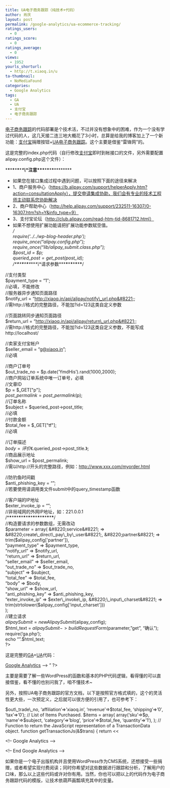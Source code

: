 ```yaml
---
title: UA电子商务跟踪（纯技术+代码）
author: 肖庆
layout: post
permalink: /google-analytics/ua-ecommerce-tracking/
ratings_users:
  - 0
ratings_score:
  - 0
ratings_average:
  - 0
views:
  - 1952
yourls_shorturl:
  - http://t.xiaoq.in/u
ta-thumbnail:
  - NoMediaFound
categories:
  - Google Analytics
tags:
  - GA
  - UA
  - 支付宝
  - 电子商务跟踪
---
```

<span class='wp_keywordlink_affiliate'><a href="http://blog.xiaoq.in/tag/%e7%94%b5%e5%ad%90%e5%95%86%e5%8a%a1%e8%b7%9f%e8%b8%aa/" title="查看电子商务跟踪中的全部文章" target="_blank">电子商务跟踪</a></span>的代码部署是个技术活，不过并没有想象中的困难，作为一个没有学过代码的人，这几天接二连三地大概花了3小时，总算是给我的博客加上了一个新功能：<span class='wp_keywordlink_affiliate'><a href="http://blog.xiaoq.in/tag/%e6%94%af%e4%bb%98%e5%ae%9d/" title="查看支付宝中的全部文章" target="_blank">支付宝</a></span>捐赠按钮+<span class='wp_keywordlink_affiliate'><a href="http://blog.xiaoq.in/tag/ua/" title="查看UA中的全部文章" target="_blank">UA</a></span><span class='wp_keywordlink_affiliate'><a href="http://blog.xiaoq.in/tag/%e7%94%b5%e5%ad%90%e5%95%86%e5%8a%a1%e8%b7%9f%e8%b8%aa/" title="查看电子商务跟踪中的全部文章" target="_blank">电子商务跟踪</a></span>。这个主要是借鉴“雷锋网”的。

这是完整的index.php代码（自行修改<span class='wp_keywordlink_affiliate'><a href="http://blog.xiaoq.in/tag/%e6%94%af%e4%bb%98%e5%ae%9d/" title="查看支付宝中的全部文章" target="_blank">支付宝</a></span>即时到帐接口的文件，另外需要配置alipay.config.php这个文件）：

<!DOCTYPE html PUBLIC &#8220;-//W3C//DTD XHTML 1.0 Transitional//EN&#8221; &#8220;http://www.w3.org/TR/xhtml1/DTD/xhtml1-transitional.dtd&#8221;>  
<html>  
<head>  
<meta http-equiv=&#8221;Content-Type&#8221; content=&#8221;text/html; charset=utf-8&#8243;>  
<title>支付宝即时到账捐赠-<span class='wp_keywordlink'><a href="http://blog.xiaoq.in/" title="肖庆" target="_blank">肖庆</a></span></title>  
<?php  
/\* \*  
* 功能：即时到账交易接口接入页  
* 版本：3.3  
* 修改日期：2012-07-23  
* 说明：  
* 以下代码只是为了方便商户测试而提供的样例代码，商户可以根据自己网站的需要，按照技术文档编写,并非一定要使用该代码。  
* 该代码仅供学习和研究支付宝接口使用，只是提供一个参考。

\***\***\***\***\***\***\****\*\\*\*注意\*\*\***\***\***\***\***\***\*****  
* 如果您在接口集成过程中遇到问题，可以按照下面的途径来解决  
* 1、商户服务中心（https://b.alipay.com/support/helperApply.htm?action=consultationApply），提交申请集成协助，我们会有专业的技术工程师主动联系您协助解决  
* 2、商户帮助中心（http://help.alipay.com/support/232511-16307/0-16307.htm?sh=Y&info_type=9）  
* 3、支付宝论坛（http://club.alipay.com/read-htm-tid-8681712.html）  
* 如果不想使用扩展功能请把扩展功能参数赋空值。  
*/  
require(&#8216;../../wp-blog-header.php&#8217;);  
require_once(&#8220;alipay.config.php&#8221;);  
require\_once(&#8220;lib/alipay\_submit.class.php&#8221;);  
$post_id = $p;  
$queried\_post = get\_post($post_id);  
/\***\***\***\***\***\***\*****\*\\*\*请求参数\*\*\***\***\***\***\***\***\***\***/

//支付类型  
$payment_type = &#8220;1&#8243;;  
//必填，不能修改  
//服务器异步通知页面路径  
$notify\_url = &#8220;http://xiaoq.in/api/alipay/notify\_url.php&#8221;;  
//需http://格式的完整路径，不能加?id=123这类自定义参数

//页面跳转同步通知页面路径  
$return\_url = &#8220;http://xiaoq.in/api/alipay/return\_url.php&#8221;;  
//需http://格式的完整路径，不能加?id=123这类自定义参数，不能写成http://localhost/

//卖家支付宝帐户  
$seller_email = &#8220;g@xiaoq.in&#8221;;  
//必填

//商户订单号  
$out\_trade\_no = $p.date(&#8216;YmdHis&#8217;).rand(1000,2000);  
//商户网站订单系统中唯一订单号，必填  
//文章ID  
$p = $_GET["p"];  
$post\_permalink= post\_permalink($p);  
//订单名称  
$subject = $queried\_post->post\_title;  
//必填  
//付款金额  
$total\_fee = $\_GET["tf"];  
//必填

//订单描述  
$body = 评价《.$queried\_post->post\_title.》;  
//商品展示地址  
$show\_url = $post\_permalink;  
//需以http://开头的完整路径，例如：http://www.xxx.com/myorder.html

//防钓鱼时间戳  
$anti\_phishing\_key = &#8220;&#8221;;  
//若要使用请调用类文件submit中的query_timestamp函数

//客户端的IP地址  
$exter\_invoke\_ip = &#8220;&#8221;;  
//非局域网的外网IP地址，如：221.0.0.1  
/\***\***\***\***\***\***\***\***\***\***\***\***\***\***\***\***\***\***\***\***/  
//构造要请求的参数数组，无需改动  
$parameter = array(  
&#8220;service&#8221; => &#8220;create\_direct\_pay\_by\_user&#8221;,  
&#8220;partner&#8221; => trim($alipay_config['partner']),  
&#8220;payment\_type&#8221; => $payment\_type,  
&#8220;notify\_url&#8221; => $notify\_url,  
&#8220;return\_url&#8221; => $return\_url,  
&#8220;seller\_email&#8221; => $seller\_email,  
&#8220;out\_trade\_no&#8221; => $out\_trade\_no,  
&#8220;subject&#8221; => $subject,  
&#8220;total\_fee&#8221; => $total\_fee,  
&#8220;body&#8221; => $body,  
&#8220;show\_url&#8221; => $show\_url,  
&#8220;anti\_phishing\_key&#8221; => $anti\_phishing\_key,  
&#8220;exter\_invoke\_ip&#8221; => $exter\_invoke\_ip,  
&#8220;\_input\_charset&#8221; => trim(strtolower($alipay\_config['input\_charset']))  
);  
//建立请求  
$alipaySubmit = new AlipaySubmit($alipay_config);  
$html_text = $alipaySubmit->buildRequestForm($parameter,&#8221;get&#8221;, &#8220;确认&#8221;);  
require(&#8216;ga.php&#8217;);  
echo &#8220;</head><body>&#8221;.$html_text;  
?>  
</body>  
</html>

这是完整的<span class='wp_keywordlink_affiliate'><a href="http://blog.xiaoq.in/tag/ga/" title="查看GA中的全部文章" target="_blank">GA</a></span>+<span class='wp_keywordlink_affiliate'><a href="http://blog.xiaoq.in/tag/ua/" title="查看UA中的全部文章" target="_blank">UA</a></span>代码：

<?php  
echo &#8220;<!&#8211; <span class='wp_keywordlink'><a href="http://blog.xiaoq.in/google-analytics/" title="Google Analytics" target="_blank">Google Analytics</a></span> &#8211;>  
<script>  
var \_gaq = \_gaq || [];  
\_gaq.push(['\_setAccount', 'UA-28069997-1']);  
\_gaq.push(['\_trackPageview']);  
\_gaq.push(['\_addTrans',  
'$out\_trade\_no', // transaction ID - required  
'xiaoq.in', // affiliation or store name  
'$total_fee', // total - required  
'0', // tax  
'0', // shipping  
'', // city  
'', // state or province  
'' // country  
]);  
// add item might be called for every item in the shopping cart  
// where your ecommerce engine loops through each item in the cart and  
// prints out _addItem for each  
\_gaq.push(['\_addItem',  
'$out\_trade\_no', // transaction ID - required  
'$p', // SKU/code - required  
'$subject', // product name  
'blog', // category or variation  
'$total_fee', // unit price - required  
'1' // quantity - required  
]);  
\_gaq.push(['\_trackTrans']); //submits transaction to the Analytics servers  
(function() {  
var ga = document.createElement(&#8216;script&#8217;); ga.type = &#8216;text/javascript&#8217;; ga.async = true;  
ga.src = (&#8216;https:&#8217; == document.location.protocol ? &#8216;https://ssl&#8217; : &#8216;http://www&#8217;) + &#8216;.google-analytics.com/ga.js&#8217;;  
var s = document.getElementsByTagName(&#8216;script&#8217;)[0]; s.parentNode.insertBefore(ga, s);  
})();  
(function(i,s,o,g,r,a,m){i['GoogleAnalyticsObject']=r;i[r]=i[r]||function(){  
(i[r].q=i[r].q||[]).push(arguments)},i[r].l=1*new Date();a=s.createElement(o),  
m=s.getElementsByTagName(o)[0];a.async=1;a.src=g;m.parentNode.insertBefore(a,m)  
})(window,document,&#8217;script&#8217;,&#8217;//www.google-analytics.com/analytics.js&#8217;,&#8217;ga&#8217;);  
ga(&#8216;create&#8217;, &#8216;UA-28069997-5&#8242;, &#8216;api.xiaoq.in&#8217;);  
ga(&#8216;send&#8217;, &#8216;pageview&#8217;);  
ga(&#8216;require&#8217;, &#8216;ecommerce&#8217;, &#8216;ecommerce.js&#8217;);  
ga(&#8216;ecommerce:addTransaction&#8217;, {  
&#8216;id&#8217;: &#8216;$out\_trade\_no&#8217;, // Transaction ID. Required.  
&#8216;affiliation&#8217;: &#8216;xiaoq.in&#8217;, // Affiliation or store name.  
&#8216;revenue&#8217;: &#8216;$total_fee&#8217;, // Grand Total.  
&#8216;shipping&#8217;: &#8217;0&#8242;, // Shipping.  
&#8216;tax&#8217;: &#8217;0&#8242; // Tax.  
});  
ga(&#8216;ecommerce:addItem&#8217;, {  
&#8216;id&#8217;: &#8216;$out\_trade\_no&#8217;, // Transaction ID. Required.  
&#8216;name&#8217;: &#8216;$subject&#8217;, // Product name. Required.  
&#8216;sku&#8217;: &#8216;$p&#8217;, // SKU/code.  
&#8216;category&#8217;: &#8216;blog&#8217;, // Category or variation.  
&#8216;price&#8217;: &#8216;$total_fee&#8217;, // Unit price.  
&#8216;quantity&#8217;: &#8217;1&#8242;, // Quantity.  
&#8216;currencyCode&#8217;: &#8216;CNY&#8217; // local currency code.  
});  
ga(&#8216;ecommerce:send&#8217;);  
</script>  
<!&#8211; End Google Analytics &#8211;>&#8221;  
?>

主要是需要了解一些WordPress的函数和基本的PHP代码逻辑，看得懂的可以直接借鉴，看不懂的也别问我了，咱不懂技术~

另外，按照UA电子商务跟踪的官方文档，以下是按照官方格式填的，这个的灵活性更大些，一次预定义，之后就可以很方便的引用了，也可参考下：

<?php  
// Transaction Data  
$trans = array(&#8216;id&#8217;=>$out\_trade\_no, &#8216;affiliation&#8217;=>&#8217;xiaoq.in&#8217;,  
&#8216;revenue&#8217;=>$total_fee, &#8216;shipping&#8217;=>&#8217;0&#8242;, &#8216;tax&#8217;=>&#8217;0&#8242;);

// List of Items Purchased.  
$items = array(  
array(&#8216;sku&#8217;=>$p, &#8216;name&#8217;=>$subject, &#8216;category&#8217;=>&#8217;blog&#8217;, &#8216;price&#8217;=>$total_fee, &#8216;quantity&#8217;=>&#8217;1&#8242;),  
);  
// Function to return the JavaScript representation of a TransactionData object.  
function getTransactionJs(&$trans) {  
return <<<HTML  
ga(&#8216;ecommerce:addTransaction&#8217;, {  
&#8216;id&#8217;: &#8216;{$trans['id']}&#8217;,  
&#8216;affiliation&#8217;: &#8216;{$trans['affiliation']}&#8217;,  
&#8216;revenue&#8217;: &#8216;{$trans['revenue']}&#8217;,  
&#8216;shipping&#8217;: &#8216;{$trans['shipping']}&#8217;,  
&#8216;tax&#8217;: &#8216;{$trans['tax']}&#8217;  
});  
HTML;  
}

// Function to return the JavaScript representation of an ItemData object.  
function getItemJs(&$transId, &$item) {  
return <<<HTML  
ga(&#8216;ecommerce:addItem&#8217;, {  
&#8216;id&#8217;: &#8216;$transId&#8217;,  
&#8216;name&#8217;: &#8216;{$item['name']}&#8217;,  
&#8216;sku&#8217;: &#8216;{$item['sku']}&#8217;,  
&#8216;category&#8217;: &#8216;{$item['category']}&#8217;,  
&#8216;price&#8217;: &#8216;{$item['price']}&#8217;,  
&#8216;quantity&#8217;: &#8216;{$item['quantity']}&#8217;  
});  
HTML;  
}  
?>  
<!&#8211; Google Analytics &#8211;>  
<script>  
(function(i,s,o,g,r,a,m){i['GoogleAnalyticsObject']=r;i[r]=i[r]||function(){  
(i[r].q=i[r].q||[]).push(arguments)},i[r].l=1*new Date();a=s.createElement(o),  
m=s.getElementsByTagName(o)[0];a.async=1;a.src=g;m.parentNode.insertBefore(a,m)  
})(window,document,&#8217;script&#8217;,&#8217;//www.google-analytics.com/analytics.js&#8217;,&#8217;ga&#8217;);  
ga(&#8216;create&#8217;, &#8216;UA-28069997-5&#8242;, &#8216;api.xiaoq.in&#8217;);  
ga(&#8216;send&#8217;, &#8216;pageview&#8217;);&#8221;  
ga(&#8216;require&#8217;, &#8216;ecommerce&#8217;, &#8216;ecommerce.js&#8217;);  
<?php  
echo getTransactionJs($trans);  
foreach ($items as &$item) {  
echo getItemJs($trans['id'], $item);  
}  
?>  
ga(&#8216;ecommerce:send&#8217;);  
</script>  
<!&#8211; End Google Analytics &#8211;>

如果你是一个电子出版机构并且使用WordPress作为CMS系统，还想接受一些捐赠，或者希望实现付费阅读；同时你希望对这些数据进行跟踪和分析，了解用户的口味，那么以上这些代码或许对你有用。当然，你也可以把以上的代码作为电子商务跟踪代码的模版，让技术依葫芦画瓢填充其中的变量。